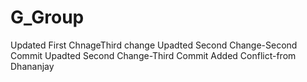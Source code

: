 # G_Group
Updated First ChnageThird change
Upadted Second Change-Second Commit
Upadted Second Change-Third Commit
Added Conflict-from Dhananjay
